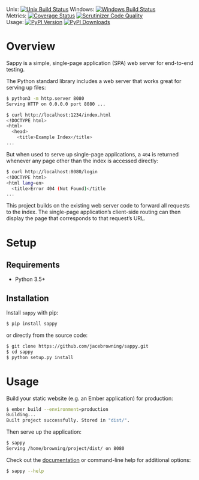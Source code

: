 Unix: [![Unix Build Status](http://img.shields.io/travis/jacebrowning/sappy/develop.svg)](https://travis-ci.org/jacebrowning/sappy) Windows: [![Windows Build Status](https://img.shields.io/appveyor/ci/jacebrowning/sappy/develop.svg)](https://ci.appveyor.com/project/jacebrowning/sappy)<br>Metrics: [![Coverage Status](http://img.shields.io/coveralls/jacebrowning/sappy/develop.svg)](https://coveralls.io/r/jacebrowning/sappy) [![Scrutinizer Code Quality](http://img.shields.io/scrutinizer/g/jacebrowning/sappy.svg)](https://scrutinizer-ci.com/g/jacebrowning/sappy/?branch=develop)<br>Usage: [![PyPI Version](http://img.shields.io/pypi/v/sappy.svg)](https://pypi.python.org/pypi/sappy) [![PyPI Downloads](http://img.shields.io/pypi/dm/sappy.svg)](https://pypi.python.org/pypi/sappy)

# Overview

Sappy is a simple, single-page application (SPA) web server for end-to-end testing.

The Python standard library includes a web server that works great for serving up files:

```sh
$ python3 -m http.server 8080
Serving HTTP on 0.0.0.0 port 8080 ...

$ curl http://localhost:1234/index.html
<!DOCTYPE html>
<html>
  <head>
    <title>Example Index</title>
...
```

But when used to serve up single-page applications, a `404` is returned whenever any page other than the index is accessed directly:

```sh
$ curl http://localhost:8080/login
<!DOCTYPE html>
<html lang=en>
  <title>Error 404 (Not Found)</title
...
```

This project builds on the existing web server code to forward all requests to the index. The single-page application’s client-side routing can then display the page that corresponds to that request’s URL.

# Setup

## Requirements

* Python 3.5+

## Installation

Install `sappy` with pip:

```sh
$ pip install sappy
```

or directly from the source code:

```sh
$ git clone https://github.com/jacebrowning/sappy.git
$ cd sappy
$ python setup.py install
```

# Usage

Build your static website (e.g. an Ember application) for production:

```sh
$ ember build --environment=production
Building...
Built project successfully. Stored in "dist/".
```

Then serve up the application:

```sh
$ sappy
Serving /home/browning/project/dist/ on 8080
```

Check out the [documentation](http://sappy.readthedocs.io/en/latest/cli) or command-line help for additional options:

```sh
$ sappy --help
```
